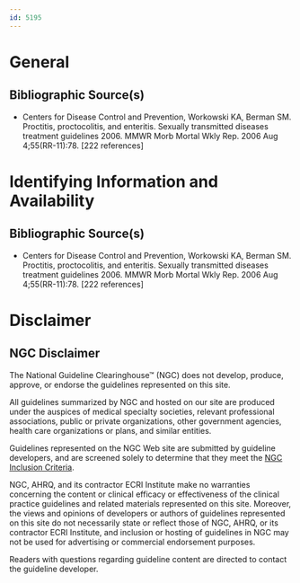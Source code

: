 ```yaml
---
id: 5195
---
```


# General

## Bibliographic Source(s)

- Centers for Disease Control and Prevention, Workowski KA, Berman SM. Proctitis, proctocolitis, and enteritis. Sexually transmitted diseases treatment guidelines 2006. MMWR Morb Mortal Wkly Rep. 2006 Aug 4;55(RR-11):78. [222 references]

# Identifying Information and Availability

## Bibliographic Source(s)

- Centers for Disease Control and Prevention, Workowski KA, Berman SM. Proctitis, proctocolitis, and enteritis. Sexually transmitted diseases treatment guidelines 2006. MMWR Morb Mortal Wkly Rep. 2006 Aug 4;55(RR-11):78. [222 references]

# Disclaimer

## NGC Disclaimer

The National Guideline Clearinghouse™ (NGC) does not develop, produce, approve, or endorse the guidelines represented on this site.

All guidelines summarized by NGC and hosted on our site are produced under the auspices of medical specialty societies, relevant professional associations, public or private organizations, other government agencies, health care organizations or plans, and similar entities.

Guidelines represented on the NGC Web site are submitted by guideline developers, and are screened solely to determine that they meet the [NGC Inclusion Criteria](/help-and-about/summaries/inclusion-criteria).

NGC, AHRQ, and its contractor ECRI Institute make no warranties concerning the content or clinical efficacy or effectiveness of the clinical practice guidelines and related materials represented on this site. Moreover, the views and opinions of developers or authors of guidelines represented on this site do not necessarily state or reflect those of NGC, AHRQ, or its contractor ECRI Institute, and inclusion or hosting of guidelines in NGC may not be used for advertising or commercial endorsement purposes.

Readers with questions regarding guideline content are directed to contact the guideline developer.

